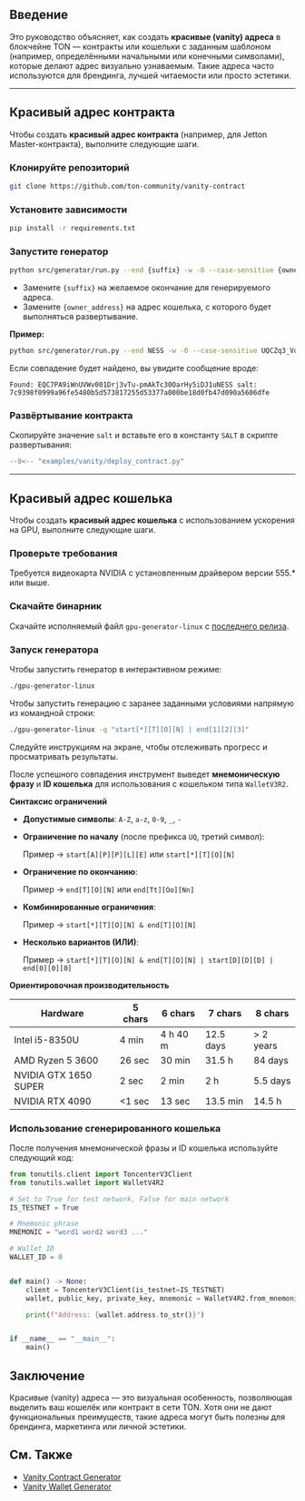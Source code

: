## Введение

Это руководство объясняет, как создать **красивые (vanity) адреса** в блокчейне TON — контракты или кошельки с заданным шаблоном (например, определёнными начальными или конечными символами), которые делают адрес визуально узнаваемым. Такие адреса часто используются для брендинга, лучшей читаемости или просто эстетики.

---

## Красивый адрес контракта

Чтобы создать **красивый адрес контракта** (например, для Jetton Master-контракта), выполните следующие шаги.

### Клонируйте репозиторий

```bash
git clone https://github.com/ton-community/vanity-contract
```

### Установите зависимости

```bash
pip install -r requirements.txt
```

### Запустите генератор

```bash
python src/generator/run.py --end {suffix} -w -0 --case-sensitive {owner_address}
```

- Замените `{suffix}` на желаемое окончание для генерируемого адреса.
- Замените `{owner_address}` на адрес кошелька, с которого будет выполняться развертывание.

**Пример:**

```bash
python src/generator/run.py --end NESS -w -0 --case-sensitive UQCZq3_Vd21-4y4m7Wc-ej9NFOhh_qvdfAkAYAOHoQ__Ness
```

Если совпадение будет найдено, вы увидите сообщение вроде:

```
Found: EQC7PA9iWnUVWv001Drj3vTu-pmAkTc30OarHy5iDJ1uNESS salt: 7c9398f0999a96fe5480b5d573817255d53377a000be18d0fb47d090a5606dfe
```

### Развёртывание контракта

Скопируйте значение `salt` и вставьте его в константу `SALT` в скрипте развертывания:

```python
--8<-- "examples/vanity/deploy_contract.py"
```

---

## Красивый адрес кошелька

Чтобы создать **красивый адрес кошелька** с использованием ускорения на GPU, выполните следующие шаги.

### Проверьте требования

Требуется видеокарта NVIDIA с установленным драйвером версии 555.* или выше.

### Скачайте бинарник

Скачайте исполняемый файл `gpu-generator-linux` с [последнего релиза](https://github.com/ton-offline-storage/address-generator/releases).

### Запуск генератора

Чтобы запустить генератор в интерактивном режиме:

```bash
./gpu-generator-linux
```

Чтобы запустить генерацию с заранее заданными условиями напрямую из командной строки:

```bash
./gpu-generator-linux -q "start[*][T][O][N] | end[1][2][3]"
```

Следуйте инструкциям на экране, чтобы отслеживать прогресс и просматривать результаты.

После успешного совпадения инструмент выведет **мнемоническую фразу** и **ID кошелька** для использования с кошельком типа `WalletV3R2`.

**Синтаксис ограничений**

* **Допустимые символы**: `A-Z`, `a-z`, `0-9`, `_`, `-`

* **Ограничение по началу** (после префикса `UQ`, третий символ):

    Пример → `start[A][P][P][L][E]` или `start[*][T][O][N]`

* **Ограничение по окончанию**:

    Пример → `end[T][O][N]` или `end[Tt][Oo][Nn]`

* **Комбинированные ограничения**:

    Пример → `start[*][T][O][N] & end[T][O][N]`

* **Несколько вариантов (ИЛИ)**:

    Пример → `start[*][T][O][N] & end[T][O][N] | start[D][D][D] | end[0][0][0]`

**Ориентировочная производительность**

| Hardware              | 5 chars | 6 chars  | 7 chars   | 8 chars   |
|-----------------------|---------|----------|-----------|-----------|
| Intel i5-8350U        | 4 min   | 4 h 40 m | 12.5 days | > 2 years |
| AMD Ryzen 5 3600      | 26 sec  | 30 min   | 31.5 h    | 84 days   |
| NVIDIA GTX 1650 SUPER | 2 sec   | 2 min    | 2 h       | 5.5 days  |
| NVIDIA RTX 4090       | <1 sec  | 13 sec   | 13.5 min  | 14.5 h    |

### Использование сгенерированного кошелька

После получения мнемонической фразы и ID кошелька используйте следующий код:

```python
from tonutils.client import ToncenterV3Client
from tonutils.wallet import WalletV4R2

# Set to True for test network, False for main network
IS_TESTNET = True

# Mnemonic phrase
MNEMONIC = "word1 word2 word3 ..."

# Wallet ID
WALLET_ID = 0


def main() -> None:
    client = ToncenterV3Client(is_testnet=IS_TESTNET)
    wallet, public_key, private_key, mnemonic = WalletV4R2.from_mnemonic(client, MNEMONIC, WALLET_ID)

    print(f"Address: {wallet.address.to_str()}")


if __name__ == "__main__":
    main()
```

Заключение
----------

Красивые (vanity) адреса — это визуальная особенность, позволяющая выделить ваш кошелёк или контракт в сети TON. Хотя они не дают функциональных преимуществ, такие адреса могут быть полезны для брендинга, маркетинга или личной эстетики.

См. Также
---------

- [Vanity Contract Generator](https://github.com/ton-community/vanity-contract)
- [Vanity Wallet Generator](https://github.com/ton-offline-storage/address-generator)
